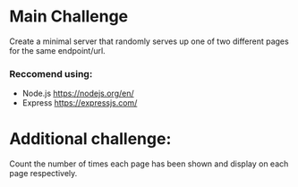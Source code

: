 # Main Challenge 

Create a minimal server that randomly serves up one of two different pages for the same endpoint/url.

### Reccomend using:
* Node.js https://nodejs.org/en/
* Express https://expressjs.com/


# Additional challenge:

Count the number of times each page has been shown and display on each page respectively.
